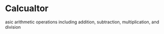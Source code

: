 # Calcualtor
asic arithmetic operations including addition, subtraction, multiplication, and division
